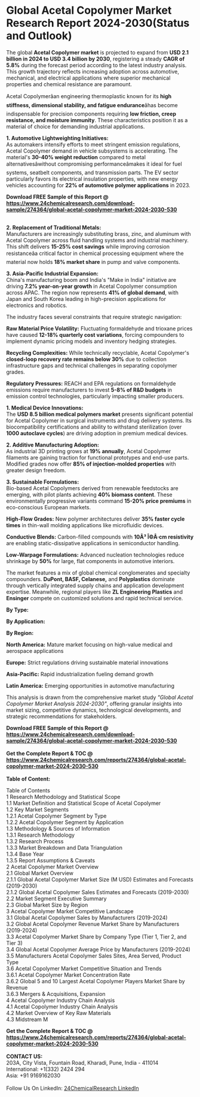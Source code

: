 <h1>Global Acetal Copolymer Market Research Report 2024-2030(Status and Outlook)</h1><p>The global <strong>Acetal Copolymer market</strong> is projected to expand from <strong>USD 2.1 billion in 2024 to USD 3.4 billion by 2030</strong>, registering a steady <strong>CAGR of 5.8%</strong> during the forecast period according to the latest industry analysis. This growth trajectory reflects increasing adoption across automotive, mechanical, and electrical applications where superior mechanical properties and chemical resistance are paramount.</p><p>Acetal Copolymerâan engineering thermoplastic known for its <strong>high stiffness, dimensional stability, and fatigue endurance</strong>âhas become indispensable for precision components requiring <strong>low friction, creep resistance, and moisture immunity</strong>. These characteristics position it as a material of choice for demanding industrial applications.</p><p><strong>1. Automotive Lightweighting Initiatives:</strong><br>
As automakers intensify efforts to meet stringent emission regulations, Acetal Copolymer demand in vehicle subsystems is accelerating. The material's <strong>30-40% weight reduction</strong> compared to metal alternativesâwithout compromising performanceâmakes it ideal for fuel systems, seatbelt components, and transmission parts. The EV sector particularly favors its electrical insulation properties, with new energy vehicles accounting for <strong>22% of automotive polymer applications</strong> in 2023.</p><div><b>Download FREE Sample of this Report @ 
            <a href="https://www.24chemicalresearch.com/download-sample/274364/global-acetal-copolymer-market-2024-2030-530">
            https://www.24chemicalresearch.com/download-sample/274364/global-acetal-copolymer-market-2024-2030-530</a></b></div><br><p><strong>2. Replacement of Traditional Metals:</strong><br>
Manufacturers are increasingly substituting brass, zinc, and aluminum with Acetal Copolymer across fluid handling systems and industrial machinery. This shift delivers <strong>15-25% cost savings</strong> while improving corrosion resistanceâa critical factor in chemical processing equipment where the material now holds <strong>18% market share</strong> in pump and valve components.</p><p><strong>3. Asia-Pacific Industrial Expansion:</strong><br>
China's manufacturing boom and India's "Make in India" initiative are driving <strong>7.2% year-on-year growth</strong> in Acetal Copolymer consumption across APAC. The region now represents <strong>41% of global demand</strong>, with Japan and South Korea leading in high-precision applications for electronics and robotics.</p><p>The industry faces several constraints that require strategic navigation:</p><p><strong>Raw Material Price Volatility:</strong> Fluctuating formaldehyde and trioxane prices have caused <strong>12-18% quarterly cost variations</strong>, forcing compounders to implement dynamic pricing models and inventory hedging strategies.</p><p><strong>Recycling Complexities:</strong> While technically recyclable, Acetal Copolymer's <strong>closed-loop recovery rate remains below 30%</strong> due to collection infrastructure gaps and technical challenges in separating copolymer grades.</p><p><strong>Regulatory Pressures:</strong> REACH and EPA regulations on formaldehyde emissions require manufacturers to invest <strong>5-8% of R&amp;D budgets</strong> in emission control technologies, particularly impacting smaller producers.</p><p><strong>1. Medical Device Innovations:</strong><br>
The <strong>USD 8.5 billion medical polymers market</strong> presents significant potential for Acetal Copolymer in surgical instruments and drug delivery systems. Its biocompatibility certifications and ability to withstand sterilization (over <strong>1000 autoclave cycles</strong>) are driving adoption in premium medical devices.</p><p><strong>2. Additive Manufacturing Adoption:</strong><br>
As industrial 3D printing grows at <strong>19% annually</strong>, Acetal Copolymer filaments are gaining traction for functional prototypes and end-use parts. Modified grades now offer <strong>85% of injection-molded properties</strong> with greater design freedom.</p><p><strong>3. Sustainable Formulations:</strong><br>
Bio-based Acetal Copolymers derived from renewable feedstocks are emerging, with pilot plants achieving <strong>40% biomass content</strong>. These environmentally progressive variants command <strong>15-20% price premiums</strong> in eco-conscious European markets.</p><p><strong>High-Flow Grades:</strong> New polymer architectures deliver <strong>35% faster cycle times</strong> in thin-wall molding applications like microfluidic devices.</p><p><strong>Conductive Blends:</strong> Carbon-filled compounds with <strong>10Â³ Î©Â·cm resistivity</strong> are enabling static-dissipative applications in semiconductor handling.</p><p><strong>Low-Warpage Formulations:</strong> Advanced nucleation technologies reduce shrinkage by <strong>50%</strong> for large, flat components in automotive interiors.</p><p>The market features a mix of global chemical conglomerates and specialty compounders. <strong>DuPont, BASF, Celanese,</strong> and <strong>Polyplastics</strong> dominate through vertically integrated supply chains and application development expertise. Meanwhile, regional players like <strong>ZL Engineering Plastics</strong> and <strong>Ensinger</strong> compete on customized solutions and rapid technical service.</p><p><strong>By Type:</strong></p><p><strong>By Application:</strong></p><p><strong>By Region:</strong></p><p><strong>North America:</strong> Mature market focusing on high-value medical and aerospace applications</p><p><strong>Europe:</strong> Strict regulations driving sustainable material innovations</p><p><strong>Asia-Pacific:</strong> Rapid industrialization fueling demand growth</p><p><strong>Latin America:</strong> Emerging opportunities in automotive manufacturing</p><p>This analysis is drawn from the comprehensive market study <em>"Global Acetal Copolymer Market Analysis 2024-2030"</em>, offering granular insights into market sizing, competitive dynamics, technological developments, and strategic recommendations for stakeholders.</p><div><b>Download FREE Sample of this Report @ 
            <a href="https://www.24chemicalresearch.com/download-sample/274364/global-acetal-copolymer-market-2024-2030-530">
            https://www.24chemicalresearch.com/download-sample/274364/global-acetal-copolymer-market-2024-2030-530</a></b></div><br><div><b>Get the Complete Report & TOC @ 
            <a href="https://www.24chemicalresearch.com/reports/274364/global-acetal-copolymer-market-2024-2030-530">
            https://www.24chemicalresearch.com/reports/274364/global-acetal-copolymer-market-2024-2030-530</a></b></div><br>
            <b>Table of Content:</b><p>Table of Contents<br />
1 Research Methodology and Statistical Scope<br />
1.1 Market Definition and Statistical Scope of Acetal Copolymer<br />
1.2 Key Market Segments<br />
1.2.1 Acetal Copolymer Segment by Type<br />
1.2.2 Acetal Copolymer Segment by Application<br />
1.3 Methodology & Sources of Information<br />
1.3.1 Research Methodology<br />
1.3.2 Research Process<br />
1.3.3 Market Breakdown and Data Triangulation<br />
1.3.4 Base Year<br />
1.3.5 Report Assumptions & Caveats<br />
2 Acetal Copolymer Market Overview<br />
2.1 Global Market Overview<br />
2.1.1 Global Acetal Copolymer Market Size (M USD) Estimates and Forecasts (2019-2030)<br />
2.1.2 Global Acetal Copolymer Sales Estimates and Forecasts (2019-2030)<br />
2.2 Market Segment Executive Summary<br />
2.3 Global Market Size by Region<br />
3 Acetal Copolymer Market Competitive Landscape<br />
3.1 Global Acetal Copolymer Sales by Manufacturers (2019-2024)<br />
3.2 Global Acetal Copolymer Revenue Market Share by Manufacturers (2019-2024)<br />
3.3 Acetal Copolymer Market Share by Company Type (Tier 1, Tier 2, and Tier 3)<br />
3.4 Global Acetal Copolymer Average Price by Manufacturers (2019-2024)<br />
3.5 Manufacturers Acetal Copolymer Sales Sites, Area Served, Product Type<br />
3.6 Acetal Copolymer Market Competitive Situation and Trends<br />
3.6.1 Acetal Copolymer Market Concentration Rate<br />
3.6.2 Global 5 and 10 Largest Acetal Copolymer Players Market Share by Revenue<br />
3.6.3 Mergers & Acquisitions, Expansion<br />
4 Acetal Copolymer Industry Chain Analysis<br />
4.1 Acetal Copolymer Industry Chain Analysis<br />
4.2 Market Overview of Key Raw Materials<br />
4.3 Midstream M</p><div><b>Get the Complete Report & TOC @ 
            <a href="https://www.24chemicalresearch.com/reports/274364/global-acetal-copolymer-market-2024-2030-530">
            https://www.24chemicalresearch.com/reports/274364/global-acetal-copolymer-market-2024-2030-530</a></b></div><br><b>CONTACT US:</b><br>
            203A, City Vista, Fountain Road, Kharadi, Pune, India - 411014<br>
            International: +1(332) 2424 294<br>
            Asia: +91 9169162030 <br><br>
            Follow Us On LinkedIn: <a href="https://www.linkedin.com/company/24chemicalresearch/">24ChemicalResearch LinkedIn</a>